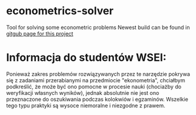 # econometrics-solver
 Tool for solving some econometric problems
 Newest build can be found in [gitgub page for this project](https://www.moritur.github.io/econometrics-solver)

# Informacja do studentów WSEI:
Ponieważ zakres problemów rozwiązywanych przez te narzędzie pokrywa się z zadaniami przerabianymi na przedmiocie "ekonometria", chciałbym podkreślić, że może być ono pomocne w procesie nauki (chociażby do weryfikacji własnych wyników), jednak absolutnie nie jest ono przeznaczone do oszukiwania podczas kolokwiów i egzaminów. Wszelkie tego typu praktyki są wysoce niemoralne i niezgodne z prawem.
